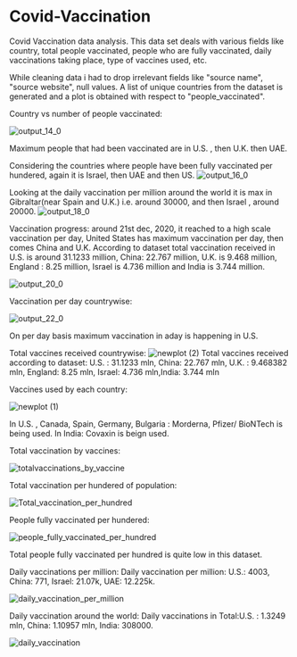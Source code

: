 # Covid-Vaccination
Covid Vaccination data analysis. This data set deals with various fields like country, total people vaccinated, people who are fully vaccinated, daily vaccinations taking place, type of vaccines used, etc.

While cleaning data i had to drop irrelevant fields like "source name", "source website", null values. A list of unique countries from the dataset is generated and a plot is obtained with respect to "people_vaccinated". 

Country vs number of people vaccinated:

![output_14_0](https://user-images.githubusercontent.com/60546284/107031400-09b6ac80-67aa-11eb-9a12-202e0744ee0c.png)

Maximum people that had been vaccinated are in U.S. , then U.K.  then UAE. 



Considering the countries where people have been fully vaccinated per hundered, again it is Israel, then UAE and then US. 
![output_16_0](https://user-images.githubusercontent.com/60546284/107031883-d294cb00-67aa-11eb-8796-b8d1501316f6.png)




Looking at the daily vaccination per million around the world it is max in Gibraltar(near Spain and U.K.) i.e. around 30000, and then Israel , around 20000.
![output_18_0](https://user-images.githubusercontent.com/60546284/107044256-f3b1e780-67bb-11eb-80e4-f680a2bf0e71.png)


Vaccination progress: around 21st dec, 2020, it reached to a high scale vaccination per day, United States has maximum vaccination per day, then comes China  and U.K. According to dataset total vaccination received in U.S. is around 31.1233 million, China: 22.767 million, U.K. is 9.468 million, England : 8.25 million, Israel is 4.736 million and India is 3.744 million.

![output_20_0](https://user-images.githubusercontent.com/60546284/107045482-75eedb80-67bd-11eb-84f2-61b93d0844f3.png)

Vaccination per day countrywise:


![output_22_0](https://user-images.githubusercontent.com/60546284/107045809-de3dbd00-67bd-11eb-84ff-d91113ce34bd.png)

On per day basis maximum vaccination in  aday is happening in U.S. 


Total vaccines received countrywise:
![newplot (2)](https://user-images.githubusercontent.com/60546284/107046413-805da500-67be-11eb-8dad-6a44fc919454.png)
Total vaccines received according to dataset: U.S. : 31.1233 mln, China: 22.767 mln, U.K. : 9.468382 mln, England: 8.25 mln, Israel: 4.736 mln,India: 3.744 mln





Vaccines used by each country: 

![newplot (1)](https://user-images.githubusercontent.com/60546284/107043168-8782b400-67ba-11eb-9565-ad4c42be4f47.png)

In U.S. , Canada, Spain, Germany, Bulgaria : Morderna, Pfizer/ BioNTech is being used. 
In India: Covaxin is beign used.


Total vaccination by vaccines:

![totalvaccinations_by_vaccine](https://user-images.githubusercontent.com/60546284/107047198-74261780-67bf-11eb-861e-6dea267a6c3e.png)





Total vaccination per hundered of population:

![Total_vaccination_per_hundred](https://user-images.githubusercontent.com/60546284/107047434-b6e7ef80-67bf-11eb-899c-071263443394.png)




People fully vaccinated per hundered:

![people_fully_vaccinated_per_hundred](https://user-images.githubusercontent.com/60546284/107047627-f0205f80-67bf-11eb-99b0-f74e9970efcd.png)

Total people fully vaccinated per hundred is quite low in this dataset. 










Daily vaccinations per million:
Daily vaccination per million: U.S.: 4003, China: 771, Israel: 21.07k, UAE: 12.225k.


![daily_vaccination_per_million](https://user-images.githubusercontent.com/60546284/107047779-1cd47700-67c0-11eb-95ee-d097ec85fbf9.png)





Daily vaccination around the world:
Daily vaccinations in Total:U.S. : 1.3249 mln, China: 1.10957 mln, India: 308000.


![daily_vaccination](https://user-images.githubusercontent.com/60546284/107047996-573e1400-67c0-11eb-9212-d35050fa89a2.png)




